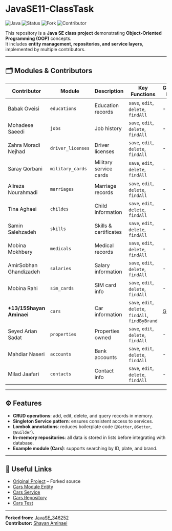 # JavaSE11-ClassTask

![Java](https://img.shields.io/badge/Java-SE11-blue?style=flat-square)
![Status](https://img.shields.io/badge/Status-Active-green?style=flat-square)
![Fork](https://img.shields.io/badge/Forked-Yes-orange?style=flat-square)
![Contributor](https://img.shields.io/badge/Contributor-Shayan%20Aminaei-blue?style=flat-square)

This repository is a **Java SE class project** demonstrating **Object-Oriented Programming (OOP)** concepts.  
It includes **entity management, repositories, and service layers**, implemented by multiple contributors.

---

## 🗂 Modules & Contributors

| Contributor | Module | Description | Key Functions | GitHub Link |
|------------|--------|------------|---------------|------------|
| Babak Oveisi | `educations` | Education records | `save`, `edit`, `delete`, `findAll` | - |
| Mohadese Saeedi | `jobs` | Job history | `save`, `edit`, `delete`, `findAll` | - |
| Zahra Moradi Nejhad | `driver_licenses` | Driver licenses | `save`, `edit`, `delete`, `findAll` | - |
| Saray Qorbani | `military_cards` | Military service cards | `save`, `edit`, `delete`, `findAll` | - |
| Alireza Nourahmadi | `marriages` | Marriage records | `save`, `edit`, `delete`, `findAll` | - |
| Tina Aghaei | `childes` | Child information | `save`, `edit`, `delete`, `findAll` | - |
| Samin Salehzadeh | `skills` | Skills & certificates | `save`, `edit`, `delete`, `findAll` | - |
| Mobina Mokhbery | `medicals` | Medical records | `save`, `edit`, `delete`, `findAll` | - |
| AmirSobhan Ghandizadeh | `salaries` | Salary information | `save`, `edit`, `delete`, `findAll` | - |
| Mobina Rahi | `sim_cards` | SIM card info | `save`, `edit`, `delete`, `findAll` | - |
| **+13/15Shayan Aminaei** | `cars` | Car information | `save`, `edit`, `delete`, `findAll`, `findByBrand` | [GitHub](https://github.com/shayanaminaei) |
| Seyed Arian Sadat | `properties` | Properties owned | `save`, `edit`, `delete`, `findAll` | - |
| Mahdiar Naseri | `accounts` | Bank accounts | `save`, `edit`, `delete`, `findAll` | - |
| Milad Jaafari | `contacts` | Contact info | `save`, `edit`, `delete`, `findAll` | - |

---

## ⚙️ Features

- **CRUD operations**: add, edit, delete, and query records in memory.  
- **Singleton Service pattern**: ensures consistent access to services.  
- **Lombok annotations**: reduces boilerplate code (`@Getter`, `@Setter`, `@Builder`).  
- **In-memory repositories**: all data is stored in lists before integrating with database.  
- **Example module (Cars)**: supports searching by ID, plate, and brand.

---

## 🔗 Useful Links

- [Original Project](https://github.com/AhmadMessbah/JavaSE_346252) – Forked source  
- [Cars Module Entity](src/main/java/mftplus/model/entity/Cars.java)  
- [Cars Service](src/main/java/mftplus/model/service/CarsService.java)  
- [Cars Repository](src/main/java/mftplus/model/repository/CarsRepository.java)  
- [Cars Test](src/test/java/CarsTest.java)  

---

**Forked from:** [JavaSE_346252](https://github.com/AhmadMessbah/JavaSE_346252)  
**Contributor:** [Shayan Aminaei](https://github.com/shayanaminaei)
